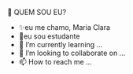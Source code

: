  🤔 QUEM SOU EU?
- :sparkles:eu me chamo, Maria Clara
- :ledger:eu sou estudante
- 🌱 I’m currently learning ...
- 💞️ I’m looking to collaborate on ...
- 📫 How to reach me ...

<!---
bassedon041/bassedon041 is a ✨ special ✨ repository because its `README.md` (this file) appears on your GitHub profile.
You can click the Preview link to take a look at your changes.
--->
